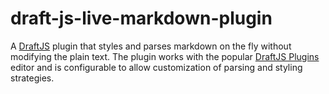 # draft-js-live-markdown-plugin

A [DraftJS](https://facebook.github.io/draft-js/) plugin that styles and parses markdown on the fly without modifying the plain text. The plugin works with the popular [DraftJS Plugins](https://github.com/draft-js-plugins/draft-js-plugins) editor and is configurable to allow customization of parsing and styling strategies.
